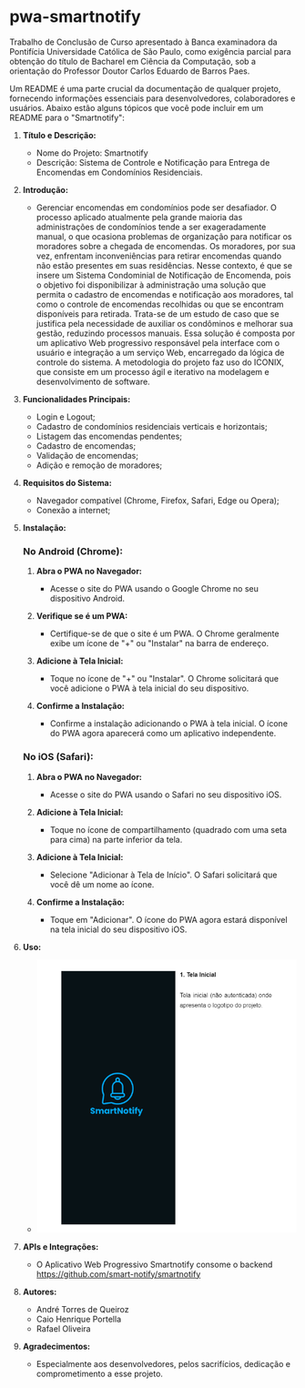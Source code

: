 # pwa-smartnotify
Trabalho de Conclusão de Curso apresentado à Banca examinadora da Pontifícia Universidade Católica de São Paulo, como exigência parcial para obtenção do título de Bacharel em Ciência da Computação, sob a orientação do Professor Doutor Carlos Eduardo de Barros Paes.

Um README é uma parte crucial da documentação de qualquer projeto, fornecendo informações essenciais para desenvolvedores, colaboradores e usuários. Abaixo estão alguns tópicos que você pode incluir em um README para o "Smartnotify":

1. **Título e Descrição:**
   - Nome do Projeto: Smartnotify
   - Descrição: Sistema de Controle e Notificação para Entrega de Encomendas em Condomínios Residenciais.

2. **Introdução:**
   - Gerenciar encomendas em condomínios pode ser desafiador. O processo aplicado atualmente pela grande maioria das administrações de condomínios tende a ser exageradamente manual, o que ocasiona problemas de organização para notificar os moradores sobre a chegada de encomendas. Os moradores, por sua vez, enfrentam inconveniências para retirar encomendas quando não estão presentes em suas residências. Nesse contexto, é que se insere um Sistema Condominial de Notificação de Encomenda, pois o objetivo foi disponibilizar à administração uma solução que permita o cadastro de encomendas e notificação aos moradores, tal como o controle de encomendas recolhidas ou que se encontram disponíveis para retirada. Trata-se de um estudo de caso que se justifica pela necessidade de auxiliar os condôminos e melhorar sua gestão, reduzindo processos manuais. Essa solução é composta por um aplicativo Web progressivo responsável pela interface com o usuário e integração a um serviço Web, encarregado da lógica de controle do sistema. A metodologia do projeto faz uso do ICONIX, que consiste em um processo ágil e iterativo na modelagem e desenvolvimento de software.

3. **Funcionalidades Principais:**
   - Login e Logout;
   - Cadastro de condomínios residenciais verticais e horizontais;
   - Listagem das encomendas pendentes;
   - Cadastro de encomendas;
   - Validação de encomendas;
   - Adição e remoção de moradores;

5. **Requisitos do Sistema:**
   - Navegador compatível (Chrome, Firefox, Safari, Edge ou Opera);
   - Conexão a internet;

6. **Instalação:**
    ### No Android (Chrome):
    1. **Abra o PWA no Navegador:**
        - Acesse o site do PWA usando o Google Chrome no seu dispositivo Android.

    2. **Verifique se é um PWA:**
        - Certifique-se de que o site é um PWA. O Chrome geralmente exibe um ícone de "+" ou "Instalar" na barra de endereço.

    3. **Adicione à Tela Inicial:**
        - Toque no ícone de "+" ou "Instalar". O Chrome solicitará que você adicione o PWA à tela inicial do seu dispositivo.

    4. **Confirme a Instalação:**
        - Confirme a instalação adicionando o PWA à tela inicial. O ícone do PWA agora aparecerá como um aplicativo independente.

    ### No iOS (Safari):
    1. **Abra o PWA no Navegador:**
        - Acesse o site do PWA usando o Safari no seu dispositivo iOS.

    2. **Adicione à Tela Inicial:**
        - Toque no ícone de compartilhamento (quadrado com uma seta para cima) na parte inferior da tela.

    3. **Adicione à Tela Inicial:**
        - Selecione "Adicionar à Tela de Início". O Safari solicitará que você dê um nome ao ícone.

    4. **Confirme a Instalação:**
        - Toque em "Adicionar". O ícone do PWA agora estará disponível na tela inicial do seu dispositivo iOS.

8. **Uso:**
     - <img src="docs/1_tela_inicial.png" alt="Tela Inicial">

9. **APIs e Integrações:**
   - O Aplicativo Web Progressivo Smartnotify consome o backend https://github.com/smart-notify/smartnotify

12. **Autores:**
    - André Torres de Queiroz
    - Caio Henrique Portella
    - Rafael Oliveira

13. **Agradecimentos:**
    - Especialmente aos desenvolvedores, pelos sacrifícios, dedicação e comprometimento a esse projeto.
